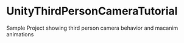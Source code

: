 UnityThirdPersonCameraTutorial
==============================

Sample Project showing third person camera behavior and macanim animations
